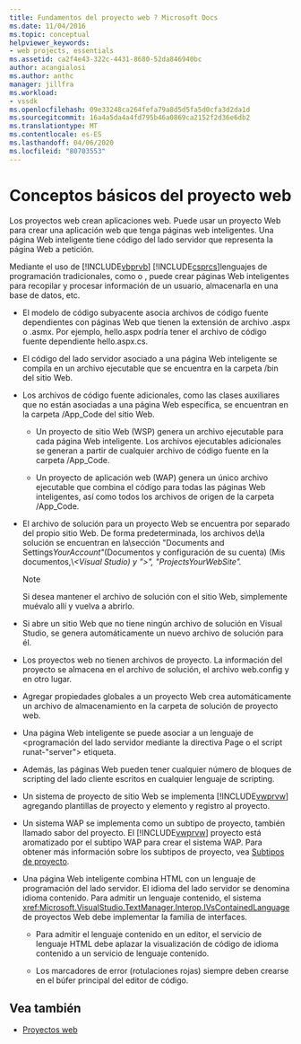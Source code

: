 ```yaml
---
title: Fundamentos del proyecto web ? Microsoft Docs
ms.date: 11/04/2016
ms.topic: conceptual
helpviewer_keywords:
- web projects, essentials
ms.assetid: ca2f4e43-322c-4431-8680-52da846940bc
author: acangialosi
ms.author: anthc
manager: jillfra
ms.workload:
- vssdk
ms.openlocfilehash: 09e33248ca264fefa79a8d5d5fa5d0cfa3d2da1d
ms.sourcegitcommit: 16a4a5da4a4fd795b46a0869ca2152f2d36e6db2
ms.translationtype: MT
ms.contentlocale: es-ES
ms.lasthandoff: 04/06/2020
ms.locfileid: "80703553"
---
```

# <a name="web-project-essentials"></a>Conceptos básicos del proyecto web
Los proyectos web crean aplicaciones web. Puede usar un proyecto Web para crear una aplicación web que tenga páginas web inteligentes. Una página Web inteligente tiene código del lado servidor que representa la página Web a petición.

 Mediante el uso de [!INCLUDE[vbprvb](../../code-quality/includes/vbprvb_md.md)] [!INCLUDE[csprcs](../../data-tools/includes/csprcs_md.md)]lenguajes de programación tradicionales, como o , puede crear páginas Web inteligentes para recopilar y procesar información de un usuario, almacenarla en una base de datos, etc.

- El modelo de código subyacente asocia archivos de código fuente dependientes con páginas Web que tienen la extensión de archivo .aspx o .asmx. Por ejemplo, hello.aspx podría tener el archivo de código fuente dependiente hello.aspx.cs.

- El código del lado servidor asociado a una página Web inteligente se compila en un archivo ejecutable que se encuentra en la carpeta /bin del sitio Web.

- Los archivos de código fuente adicionales, como las clases auxiliares que no están asociadas a una página Web específica, se encuentran en la carpeta /App_Code del sitio Web.

  - Un proyecto de sitio Web (WSP) genera un archivo ejecutable para cada página Web inteligente. Los archivos ejecutables adicionales se generan a partir de cualquier archivo de código fuente en la carpeta /App_Code.

  - Un proyecto de aplicación web (WAP) genera un único archivo ejecutable que combina el código para todas las páginas Web inteligentes, así como todos los archivos de origen de la carpeta /App_Code.

- El archivo de solución para un proyecto Web se encuentra por separado del propio sitio Web. De forma predeterminada, los archivos de\\la solución se encuentran en la\\sección "Documents and Settings*YourAccount"*(Documentos y configuración de su cuenta) (Mis documentos,\\*\<Visual Studio) *y ">", "Projects*YourWebSite".*

  > [!NOTE]
  > Si desea mantener el archivo de solución con el sitio Web, simplemente muévalo allí y vuelva a abrirlo.

- Si abre un sitio Web que no tiene ningún archivo de solución en Visual Studio, se genera automáticamente un nuevo archivo de solución para él.

- Los proyectos web no tienen archivos de proyecto. La información del proyecto se almacena en el archivo de solución, el archivo web.config y en otro lugar.

- Agregar propiedades globales a un proyecto Web crea automáticamente un archivo de almacenamiento en la carpeta de solución de proyecto web.

- Una página Web inteligente se puede asociar a un lenguaje de \<programación del lado servidor mediante la directiva Page o el script runat-"server"> etiqueta.

- Además, las páginas Web pueden tener cualquier número de bloques de scripting del lado cliente escritos en cualquier lenguaje de scripting.

- Un sistema de proyecto de sitio Web se implementa [!INCLUDE[vwprvw](../../extensibility/internals/includes/vwprvw_md.md)] agregando plantillas de proyecto y elemento y registro al proyecto.

- Un sistema WAP se implementa como un subtipo de proyecto, también llamado sabor del proyecto. El [!INCLUDE[vwprvw](../../extensibility/internals/includes/vwprvw_md.md)] proyecto está aromatizado por el subtipo WAP para crear el sistema WAP. Para obtener más información sobre los subtipos de proyecto, vea [Subtipos de proyecto](../../extensibility/internals/project-subtypes.md).

- Una página Web inteligente combina HTML con un lenguaje de programación del lado servidor. El idioma del lado servidor se denomina idioma contenido. Para admitir un lenguaje contenido, el sistema <xref:Microsoft.VisualStudio.TextManager.Interop.IVsContainedLanguage> de proyectos Web debe implementar la familia de interfaces.

  - Para admitir el lenguaje contenido en un editor, el servicio de lenguaje HTML debe aplazar la visualización de código de idioma contenido a un servicio de lenguaje contenido.

  - Los marcadores de error (rotulaciones rojas) siempre deben crearse en el búfer principal del editor de código.

## <a name="see-also"></a>Vea también
- [Proyectos web](../../extensibility/internals/web-projects.md)
